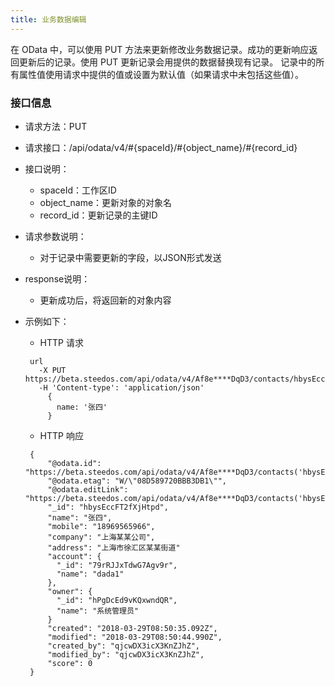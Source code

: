 ```yaml
---
title: 业务数据编辑
---
```


在 OData 中，可以使用 PUT 方法来更新修改业务数据记录。成功的更新响应返回更新后的记录。使用 PUT 更新记录会用提供的数据替换现有记录。 记录中的所有属性值使用请求中提供的值或设置为默认值（如果请求中未包括这些值）。

### 接口信息

 - 请求方法：PUT

 - 请求接口：/api/odata/v4/#{spaceId}/#{object_name}/#{record_id}

 - 接口说明：
   - spaceId：工作区ID
   - object_name：更新对象的对象名
   - record_id：更新记录的主键ID

 - 请求参数说明：
   - 对于记录中需要更新的字段，以JSON形式发送

 - response说明：
   - 更新成功后，将返回新的对象内容

 - 示例如下：

   - HTTP 请求

   ```
    url
      -X PUT https://beta.steedos.com/api/odata/v4/Af8e****DqD3/contacts/hbysEccFT2fXjHtpd
      -H 'Content-type': 'application/json'
        {
          name: '张四'
        }
   ```

   - HTTP 响应

   ```
    {
        "@odata.id": "https://beta.steedos.com/api/odata/v4/Af8e****DqD3/contacts('hbysEccFT2fXjHtpd')",
        "@odata.etag": "W/\"08D589720BBB3DB1\"",
        "@odata.editLink": "https://beta.steedos.com/api/odata/v4/Af8e****DqD3/contacts('hbysEccFT2fXjHtpd')",
        "_id": "hbysEccFT2fXjHtpd",
        "name": "张四",
        "mobile": "18969565966",
        "company": "上海某某公司",
        "address": "上海市徐汇区某某街道"
        "account": {
          "_id": "79rRJJxTdwG7Agv9r",
          "name": "dada1"
        },
        "owner": {
          "_id": "hPgDcEd9vKQxwndQR",
          "name": "系统管理员"
        }
        "created": "2018-03-29T08:50:35.092Z",
        "modified": "2018-03-29T08:50:44.990Z",
        "created_by": "qjcwDX3icX3KnZJhZ",
        "modified_by": "qjcwDX3icX3KnZJhZ",
        "score": 0
    }
   ```
